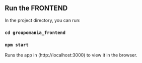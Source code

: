 ## Run the FRONTEND

In the project directory, you can run:

### `cd groupomania_frontend`

### `npm start`

Runs the app in (http://localhost:3000) to view it in the browser.
